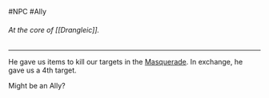 #NPC #Ally 
###### At the core of [[Drangleic]].
---

He gave us items to kill our targets in the [Masquerade](obsidian://open?vault=Between%20Two%20Worlds&file=World%2FMoments%2FMasquerade%2FThe%20Masquerade). In exchange, he gave us a 4th target.

Might be an Ally?
